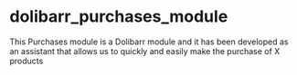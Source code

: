 # dolibarr_purchases_module
This Purchases module is a Dolibarr module and it has been developed as an assistant that allows us to quickly and easily make the purchase of X products
